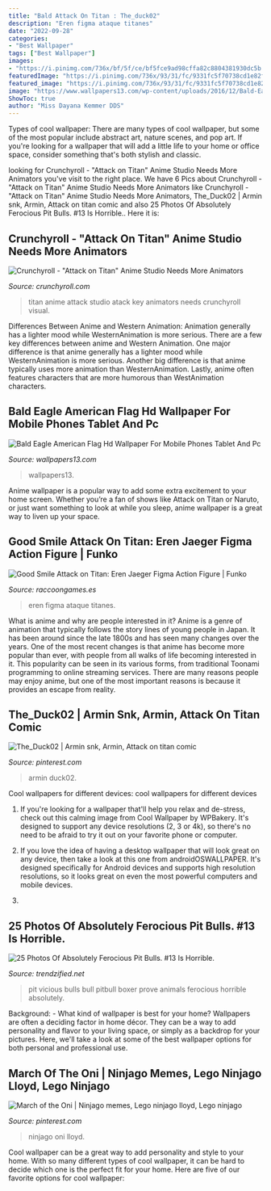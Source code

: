 ```yaml
---
title: "Bald Attack On Titan : The_duck02"
description: "Eren figma ataque titanes"
date: "2022-09-28"
categories:
- "Best Wallpaper"
tags: ["Best Wallpaper"]
images:
- "https://i.pinimg.com/736x/bf/5f/ce/bf5fce9ad98cffa82c8804381930dc5b.jpg"
featuredImage: "https://i.pinimg.com/736x/93/31/fc/9331fc5f70738cd1e82feddcbdce9d42.jpg"
featured_image: "https://i.pinimg.com/736x/93/31/fc/9331fc5f70738cd1e82feddcbdce9d42.jpg"
image: "https://www.wallpapers13.com/wp-content/uploads/2016/12/Bald-Eagle-American-flag-HD-Wallpaper-for-Mobile-phones-Tablet-and-PC-2560x1600.jpg"
ShowToc: true
author: "Miss Dayana Kemmer DDS"
---
```



Types of cool wallpaper:
There are many types of cool wallpaper, but some of the most popular include abstract art, nature scenes, and pop art. If you're looking for a wallpaper that will add a little life to your home or office space, consider something that's both stylish and classic.

	

		
looking for Crunchyroll - &quot;Attack on Titan&quot; Anime Studio Needs More Animators you've visit to the right place. We have 6 Pics about Crunchyroll - &quot;Attack on Titan&quot; Anime Studio Needs More Animators like Crunchyroll - &quot;Attack on Titan&quot; Anime Studio Needs More Animators, The_Duck02 | Armin snk, Armin, Attack on titan comic and also 25 Photos Of Absolutely Ferocious Pit Bulls. #13 Is Horrible.. Here it is:
		
    
## Crunchyroll - &quot;Attack On Titan&quot; Anime Studio Needs More Animators

<img loading=lazy src="http://img1.ak.crunchyroll.com/i/spire3/90c126e86a3e689c6eff5d749b9778ae1366684596_full.jpg" onerror="this.onerror=null;this.src='https://tse3.mm.bing.net/th?id=OIP.-FGLXQFHTthhquJZuSX9MQHaKO&amp;pid=15.1';" alt="Crunchyroll - &quot;Attack on Titan&quot; Anime Studio Needs More Animators">

_Source: crunchyroll.com_

>titan anime attack studio atack key animators needs crunchyroll visual. 

	

Differences Between Anime and Western Animation: Animation generally has a lighter mood while WesternAnimation is more serious.
There are a few key differences between anime and Western Animation. One major difference is that anime generally has a lighter mood while WesternAnimation is more serious. Another big difference is that anime typically uses more animation than WesternAnimation. Lastly, anime often features characters that are more humorous than WestAnimation characters.

    
## Bald Eagle American Flag Hd Wallpaper For Mobile Phones Tablet And Pc

<img loading=lazy src="https://www.wallpapers13.com/wp-content/uploads/2016/12/Bald-Eagle-American-flag-HD-Wallpaper-for-Mobile-phones-Tablet-and-PC-2560x1600.jpg" onerror="this.onerror=null;this.src='https://tse1.mm.bing.net/th?id=OIP.lKq4CCGPU0DjN88qhqRxQgHaEo&amp;pid=15.1';" alt="Bald Eagle American Flag Hd Wallpaper For Mobile Phones Tablet And Pc">

_Source: wallpapers13.com_

>wallpapers13. 

	

Anime wallpaper is a popular way to add some extra excitement to your home screen. Whether you’re a fan of shows like Attack on Titan or Naruto, or just want something to look at while you sleep, anime wallpaper is a great way to liven up your space.

    
## Good Smile Attack On Titan: Eren Jaeger Figma Action Figure | Funko

<img loading=lazy src="https://www.raccoongames.es/img/productos/figura-figma-ataque-a-los-titanes-eren-jaeger-14-5cm/61y4fNqJ2eL._SL1000_.jpg" onerror="this.onerror=null;this.src='https://tse1.mm.bing.net/th?id=OIP.CWjthrJ9QMGrOEh5qXimfgHaLG&amp;pid=15.1';" alt="Good Smile Attack on Titan: Eren Jaeger Figma Action Figure | Funko">

_Source: raccoongames.es_

>eren figma ataque titanes. 

	

What is anime and why are people interested in it?
Anime is a genre of animation that typically follows the story lines of young people in Japan. It has been around since the late 1800s and has seen many changes over the years. One of the most recent changes is that anime has become more popular than ever, with people from all walks of life becoming interested in it. This popularity can be seen in its various forms, from traditional Toonami programming to online streaming services. There are many reasons people may enjoy anime, but one of the most important reasons is because it provides an escape from reality.

    
## The_Duck02 | Armin Snk, Armin, Attack On Titan Comic

<img loading=lazy src="https://i.pinimg.com/736x/93/31/fc/9331fc5f70738cd1e82feddcbdce9d42.jpg" onerror="this.onerror=null;this.src='https://tse2.mm.bing.net/th?id=OIP.cAh3VdEUFpY7Gyrmc_9SCQHaFy&amp;pid=15.1';" alt="The_Duck02 | Armin snk, Armin, Attack on titan comic">

_Source: pinterest.com_

>armin duck02. 

	

Cool wallpapers for different devices:
cool wallpapers for different devices 

1. If you're looking for a wallpaper that'll help you relax and de-stress, check out this calming image from Cool Wallpaper by WPBakery. It's designed to support any device resolutions (2, 3 or 4k), so there's no need to be afraid to try it out on your favorite phone or computer.

2. If you love the idea of having a desktop wallpaper that will look great on any device, then take a look at this one from androidOSWALLPAPER. It's designed specifically for Android devices and supports high resolution resolutions, so it looks great on even the most powerful computers and mobile devices.

3.

    
## 25 Photos Of Absolutely Ferocious Pit Bulls. #13 Is Horrible.

<img loading=lazy src="http://www.trendzified.net/wp-content/uploads/2016/05/vicious-pit-bulls-22.jpg" onerror="this.onerror=null;this.src='https://tse2.mm.bing.net/th?id=OIP.iJwjAaJdVRbfDXFOfpVUIQHaJ4&amp;pid=15.1';" alt="25 Photos Of Absolutely Ferocious Pit Bulls. #13 Is Horrible.">

_Source: trendzified.net_

>pit vicious bulls bull pitbull boxer prove animals ferocious horrible absolutely. 

	

Background: - What kind of wallpaper is best for your home?
Wallpapers are often a deciding factor in home décor. They can be a way to add personality and flavor to your living space, or simply as a backdrop for your pictures. Here, we'll take a look at some of the best wallpaper options for both personal and professional use.

    
## March Of The Oni | Ninjago Memes, Lego Ninjago Lloyd, Lego Ninjago

<img loading=lazy src="https://i.pinimg.com/736x/bf/5f/ce/bf5fce9ad98cffa82c8804381930dc5b.jpg" onerror="this.onerror=null;this.src='https://tse4.mm.bing.net/th?id=OIP.7Qyj4XEYI6cHNhdBXCsgKgHaKe&amp;pid=15.1';" alt="March of the Oni | Ninjago memes, Lego ninjago lloyd, Lego ninjago">

_Source: pinterest.com_

>ninjago oni lloyd. 

	

Cool wallpaper can be a great way to add personality and style to your home. With so many different types of cool wallpaper, it can be hard to decide which one is the perfect fit for your home. Here are five of our favorite options for cool wallpaper: 

